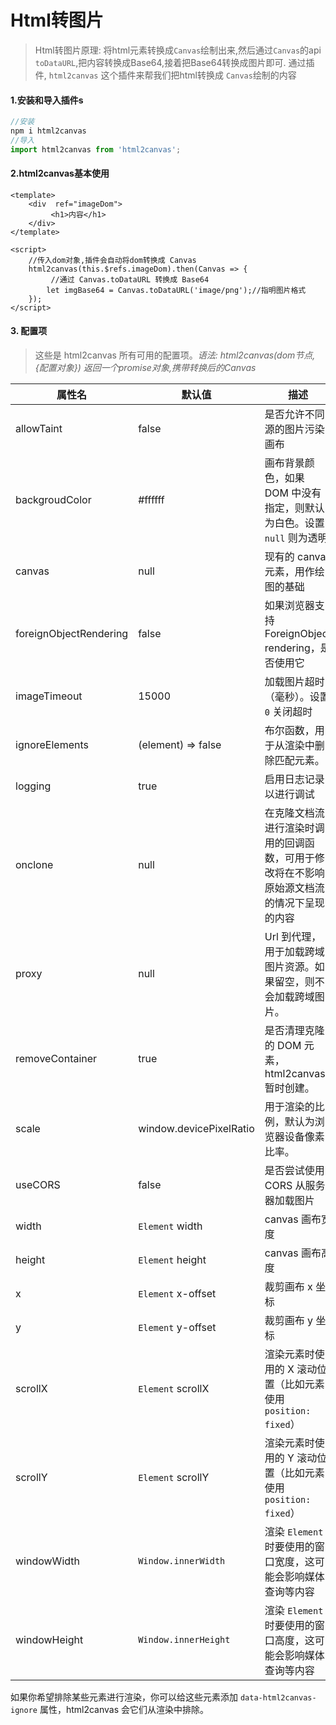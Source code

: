 

# Html转图片

> Html转图片原理: 将html元素转换成`Canvas`绘制出来,然后通过`Canvas`的api `toDataURL`,把内容转换成Base64,接着把Base64转换成图片即可. 通过插件, `html2canvas` 这个插件来帮我们把html转换成 `Canvas`绘制的内容



#### 1.安装和导入插件s

```js
//安装
npm i html2canvas
//导入
import html2canvas from 'html2canvas';
```

#### 2.html2canvas基本使用

```vue
<template>
	<div  ref="imageDom">
 		 <h1>内容</h1>
	</div>
</template>

<script>
    //传入dom对象,插件会自动将dom转换成 Canvas
	html2canvas(this.$refs.imageDom).then(Canvas => {
  		 //通过 Canvas.toDataURL 转换成 Base64
  	 	let imgBase64 = Canvas.toDataURL('image/png');//指明图片格式
	});
</script>
```

#### 3. 配置项

> 这些是 html2canvas 所有可用的配置项。*语法: html2canvas(dom节点,{配置对象}) 返回一个promise对象,携带转换后的Canvas*

| 属性名                 | 默认值                  | 描述                                                         |
| ---------------------- | ----------------------- | ------------------------------------------------------------ |
| allowTaint             | false                   | 是否允许不同源的图片污染画布                                 |
| backgroudColor         | #ffffff                 | 画布背景颜色，如果 DOM 中没有指定，则默认为白色。设置 `null` 则为透明 |
| canvas                 | null                    | 现有的 canvas 元素，用作绘图的基础                           |
| foreignObjectRendering | false                   | 如果浏览器支持 ForeignObject rendering，是否使用它           |
| imageTimeout           | 15000                   | 加载图片超时（毫秒）。设置 `0` 关闭超时                      |
| ignoreElements         | (element) => false      | 布尔函数，用于从渲染中删除匹配元素。                         |
| logging                | true                    | 启用日志记录以进行调试                                       |
| onclone                | null                    | 在克隆文档流进行渲染时调用的回调函数，可用于修改将在不影响原始源文档流的情况下呈现的内容 |
| proxy                  | null                    | Url 到代理，用于加载跨域图片资源。如果留空，则不会加载跨域图片。 |
| removeContainer        | true                    | 是否清理克隆的 DOM 元素，html2canvas 暂时创建。              |
| scale                  | window.devicePixelRatio | 用于渲染的比例，默认为浏览器设备像素比率。                   |
| useCORS                | false                   | 是否尝试使用 CORS 从服务器加载图片                           |
| width                  | `Element` width         | canvas 画布宽度                                              |
| height                 | `Element` height        | canvas 画布高度                                              |
| x                      | `Element` x-offset      | 裁剪画布 x 坐标                                              |
| y                      | `Element` y-offset      | 裁剪画布 y 坐标                                              |
| scrollX                | `Element` scrollX       | 渲染元素时使用的 X 滚动位置（比如元素使用 `position: fixed`） |
| scrollY                | `Element` scrollY       | 渲染元素时使用的 Y 滚动位置（比如元素使用 `position: fixed`） |
| windowWidth            | `Window.innerWidth`     | 渲染 `Element` 时要使用的窗口宽度，这可能会影响媒体查询等内容 |
| windowHeight           | `Window.innerHeight`    | 渲染 `Element` 时要使用的窗口高度，这可能会影响媒体查询等内容 |

如果你希望排除某些元素进行渲染，你可以给这些元素添加 `data-html2canvas-ignore` 属性，html2canvas 会它们从渲染中排除。
